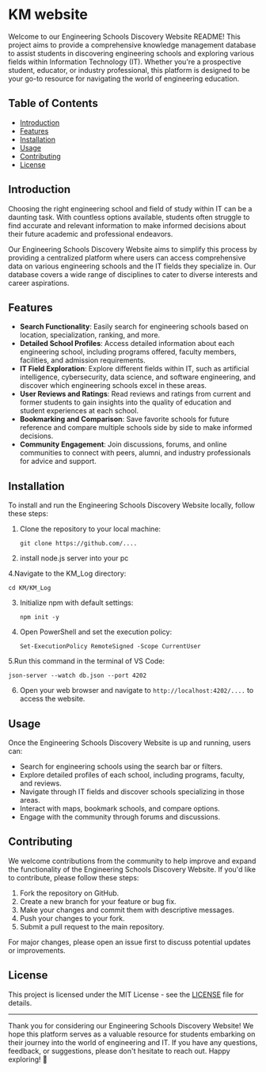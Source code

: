 # KM website

Welcome to our Engineering Schools Discovery Website README! This project aims to provide a comprehensive knowledge management database to assist students in discovering engineering schools and exploring various fields within Information Technology (IT). Whether you're a prospective student, educator, or industry professional, this platform is designed to be your go-to resource for navigating the world of engineering education.

## Table of Contents

- [Introduction](#introduction)
- [Features](#features)
- [Installation](#installation)
- [Usage](#usage)
- [Contributing](#contributing)
- [License](#license)

## Introduction

Choosing the right engineering school and field of study within IT can be a daunting task. With countless options available, students often struggle to find accurate and relevant information to make informed decisions about their future academic and professional endeavors.

Our Engineering Schools Discovery Website aims to simplify this process by providing a centralized platform where users can access comprehensive data on various engineering schools and the IT fields they specialize in. Our database covers a wide range of disciplines to cater to diverse interests and career aspirations.

## Features

- **Search Functionality**: Easily search for engineering schools based on location, specialization, ranking, and more.
- **Detailed School Profiles**: Access detailed information about each engineering school, including programs offered, faculty members, facilities, and admission requirements.
- **IT Field Exploration**: Explore different fields within IT, such as artificial intelligence, cybersecurity, data science, and software engineering, and discover which engineering schools excel in these areas.
- **User Reviews and Ratings**: Read reviews and ratings from current and former students to gain insights into the quality of education and student experiences at each school.
- **Bookmarking and Comparison**: Save favorite schools for future reference and compare multiple schools side by side to make informed decisions.
- **Community Engagement**: Join discussions, forums, and online communities to connect with peers, alumni, and industry professionals for advice and support.

## Installation

To install and run the Engineering Schools Discovery Website locally, follow these steps:

1. Clone the repository to your local machine:
   ```
   git clone https://github.com/....
   ```
2. install node.js server into your pc
 
4.Navigate to the KM_Log directory:
   ```
   cd KM/KM_Log
   ```

3. Initialize npm with default settings:
   ```
   npm init -y
   ```

4. Open PowerShell and set the execution policy:
   ```
   Set-ExecutionPolicy RemoteSigned -Scope CurrentUser
   ```

5.Run this command in the terminal of VS Code:
   ```
   json-server --watch db.json --port 4202
   ```

6. Open your web browser and navigate to `http://localhost:4202/....` to access the website.

## Usage

Once the Engineering Schools Discovery Website is up and running, users can:

- Search for engineering schools using the search bar or filters.
- Explore detailed profiles of each school, including programs, faculty, and reviews.
- Navigate through IT fields and discover schools specializing in those areas.
- Interact with maps, bookmark schools, and compare options.
- Engage with the community through forums and discussions.

## Contributing

We welcome contributions from the community to help improve and expand the functionality of the Engineering Schools Discovery Website. If you'd like to contribute, please follow these steps:

1. Fork the repository on GitHub.
2. Create a new branch for your feature or bug fix.
3. Make your changes and commit them with descriptive messages.
4. Push your changes to your fork.
5. Submit a pull request to the main repository.

For major changes, please open an issue first to discuss potential updates or improvements.

## License

This project is licensed under the MIT License - see the [LICENSE](LICENSE) file for details.

---

Thank you for considering our Engineering Schools Discovery Website! We hope this platform serves as a valuable resource for students embarking on their journey into the world of engineering and IT. If you have any questions, feedback, or suggestions, please don't hesitate to reach out. Happy exploring! 🚀
